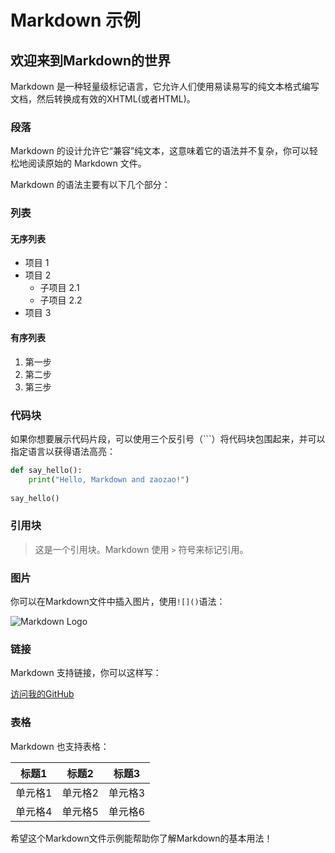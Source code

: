 # Markdown 示例  
  
## 欢迎来到Markdown的世界  
  
Markdown 是一种轻量级标记语言，它允许人们使用易读易写的纯文本格式编写文档，然后转换成有效的XHTML(或者HTML)。  
  
### 段落  
  
Markdown 的设计允许它“兼容”纯文本，这意味着它的语法并不复杂，你可以轻松地阅读原始的 Markdown 文件。  
  
Markdown 的语法主要有以下几个部分：  
  
### 列表  

#### 无序列表  
  
- 项目 1  
- 项目 2  
  - 子项目 2.1  
  - 子项目 2.2  
- 项目 3  
  
#### 有序列表  
  
1. 第一步  
2. 第二步  
3. 第三步  
  
### 代码块  
  
如果你想要展示代码片段，可以使用三个反引号（\`\`\`）将代码块包围起来，并可以指定语言以获得语法高亮：  
  
```python  
def say_hello():  
    print("Hello, Markdown and zaozao!")  
  
say_hello()  
```
  
### 引用块  
  
> 这是一个引用块。Markdown 使用 `>` 符号来标记引用。  
  
### 图片  
  
你可以在Markdown文件中插入图片，使用`![]()`语法：  
  
![Markdown Logo](https://upload.wikimedia.org/wikipedia/commons/thumb/4/48/Markdown-mark.svg/1200px-Markdown-mark.svg.png)

### 链接  
  
Markdown 支持链接，你可以这样写：  
  
[访问我的GitHub](https://github.com/zaozaoiszao)  
  
### 表格  
  
Markdown 也支持表格：  
  
| 标题1 | 标题2 | 标题3 |  
|-------|-------|-------|  
| 单元格1 | 单元格2 | 单元格3 |  
| 单元格4 | 单元格5 | 单元格6 |  
  
希望这个Markdown文件示例能帮助你了解Markdown的基本用法！